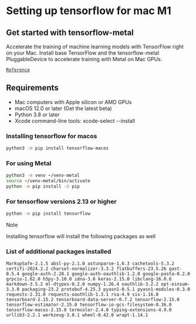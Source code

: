 # Setting up tensorflow for mac M1
## Get started with tensorflow-metal
Accelerate the training of machine learning models with TensorFlow right on your Mac. Install base TensorFlow and the tensorflow-metal PluggableDevice to accelerate training with Metal on Mac GPUs.

[`Reference`](https://developer.apple.com/metal/tensorflow-plugin/)

## Requirements
- Mac computers with Apple silicon or AMD GPUs
- macOS 12.0 or later (Get the latest beta)
- Python 3.8 or later
- Xcode command-line tools: xcode-select --install

### Installing tensorflow for macos
```bash
python3 -m pip install tensorflow-macos
```

### For using Metal
```bash
python3 -m venv ~/venv-metal
source ~/venv-metal/bin/activate
python -m pip install -U pip
```
### For tensorflow versions 2.13 or higher
```bash
python -m pip install tensorflow
```
> [!NOTE]
> Installing tensorflow will install the following packages as well

### List of additional packages installed
```
MarkupSafe-2.1.5 absl-py-2.1.0 astunparse-1.6.3 cachetools-5.3.2 certifi-2024.2.2 charset-normalizer-3.3.2 flatbuffers-23.5.26 gast-0.5.4 google-auth-2.28.1 google-auth-oauthlib-1.2.0 google-pasta-0.2.0 grpcio-1.62.0 h5py-3.10.0 idna-3.6 keras-2.15.0 libclang-16.0.6 markdown-3.5.2 ml-dtypes-0.2.0 numpy-1.26.4 oauthlib-3.2.2 opt-einsum-3.3.0 packaging-23.2 protobuf-4.25.3 pyasn1-0.5.1 pyasn1-modules-0.3.0 requests-2.31.0 requests-oauthlib-1.3.1 rsa-4.9 six-1.16.0 tensorboard-2.15.2 tensorboard-data-server-0.7.2 tensorflow-2.15.0 tensorflow-estimator-2.15.0 tensorflow-io-gcs-filesystem-0.36.0 tensorflow-macos-2.15.0 termcolor-2.4.0 typing-extensions-4.9.0 urllib3-2.2.1 werkzeug-3.0.1 wheel-0.42.0 wrapt-1.14.1
```

